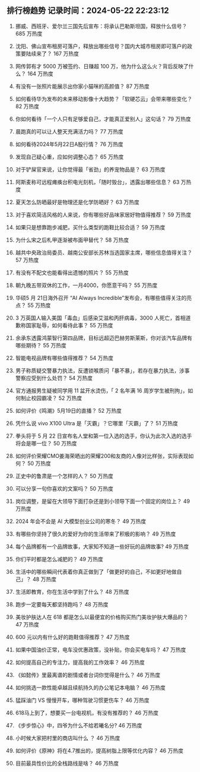 
## 排行榜趋势 记录时间：2024-05-22 22:23:12
  
  1. 挪威、西班牙、爱尔兰三国先后宣布：将承认巴勒斯坦国，释放什么信号？ 685 万热度
    
  2. 沈阳、佛山宣布租房可落户，释放出哪些信号？国内大城市租房即可落户的政策要陆续来了？ 167 万热度
    
  3. 网传郭有才 5000 万被签约、日赚超 100 万，他为什么这么火？背后反映了什么？ 164 万热度
    
  4. 有没有一张照片能展示出你家小猫咪的高颜值？ 87 万热度
    
  5. 如何看待华为发布的未来移动影像十大趋势？「软硬芯云」会带来哪些变化？ 82 万热度
    
  6. 你如何看待「一个人只有足够爱自己，才能真正爱别人」这句话？ 79 万热度
    
  7. 晨跑真的可以让人整天充满活力吗？ 77 万热度
    
  8. 如何看待2024年5月22日A股行情？ 76 万热度
    
  9. 发现自己疑心重，应如何调整心态？ 65 万热度
    
  10. 对于铲屎官来说，让你觉得最「省劲」的养宠物品是？ 63 万热度
    
  11. 阿斯麦称可远程瘫痪台积电光刻机，「随时毁台」，透露出哪些信息？ 63 万热度
    
  12. 夏天怎么防晒最好是物理还是化学防晒好？ 63 万热度
    
  13. 对于喜欢简洁风格的人来说，你有哪些好品味家居好物值得推荐？ 59 万热度
    
  14. 如果只是想靠跑步减肥，买什么类型的跑鞋比较合适？ 59 万热度
    
  15. 为什么宋之后札甲逐渐被布面甲替代？ 58 万热度
    
  16. 越共中央政治局委员、越南公安部长苏林当选国家主席，哪些信息值得关注？ 57 万热度
    
  17. 有没有不配文也能看得出遗憾的照片？ 55 万热度
    
  18. 朝九晚五带双休的工作，一月4000，你愿意干吗？ 55 万热度
    
  19. 华硕5 月 21日海外召开 “AI Always Incredible”发布会，有哪些值得关注的亮点？ 55 万热度
    
  20. 3 万英国人输入美国「毒血」后感染艾滋和丙肝病毒，3000 人死亡，首相道歉称国家耻辱，如何看待此事？ 55 万热度
    
  21. 余承东透露鸿蒙智行第四品牌，目标远超迈巴赫劳斯莱斯，你对该汽车品牌有哪些期待？ 55 万热度
    
  22. 智能电视品牌有哪些值得推荐？ 54 万热度
    
  23. 男子称质疑交警暴力执法，反遭锁喉质问「暴不暴」，若存在暴力执法，涉事警察应受到什么处罚？ 54 万热度
    
  24. 官方通报男生疑被同学用 11 盆开水烫伤，「 2 名年满 16 周岁学生被刑拘」，如何制止校园霸凌？ 52 万热度
    
  25. 如何评价《鸣潮》5月19日的直播？ 52 万热度
    
  26. 凭什么说 vivo X100 Ultra 是「灭霸」？它哪里「灭霸」了？ 51 万热度
    
  27. 拳头将于 5 月 22 日宣布名人堂和第一位入选的选手，你认为此次入选的选手将会是哪一位？ 50 万热度
    
  28. 如何评价荣耀CMO姜海荣晒出的荣耀200和友商的人像对比样张，实际表现如何？ 50 万热度
    
  29. 正史中的鲁肃是一个怎样的人？ 50 万热度
    
  30. 可以分享一句你喜欢的文案吗？ 50 万热度
    
  31. 岗位调整，是留在大领导下面打杂还是到小领导下面一个固定的岗位上？ 49 万热度
    
  32. 2024 年会不会是 AI 大模型创业公司的寒冬？ 49 万热度
    
  33. 有哪些你坚持了很久的爱好为你的生活带来了积极的影响？ 49 万热度
    
  34. 每个品牌都有一个品牌故事，大家知不知道一些好玩的品牌故事? 49 万热度
    
  35. 你们平时都是怎么减肥的？ 49 万热度
    
  36. 生活中的哪些瞬间代表着你真正做到了「做更好的自己，不如更好地做自己」？ 48 万热度
    
  37. 生活即教育，你在生活中学到了什么？ 48 万热度
    
  38. 跑步一定要每天都坚持跑吗？ 48 万热度
    
  39. 美妆护肤达人在 618 都是怎么以最便宜的价格购买热门美妆护肤大爆品的？ 47 万热度
    
  40. 600 元以内有什么好的跑鞋值得推荐？ 47 万热度
    
  41. 如果中国油价正常，电车没优惠政策，没补贴，你会买电车吗？ 47 万热度
    
  42. 如何提高自己的专注力，提高我的工作效率？ 46 万热度
    
  43. 《如懿传》里最离谱的剧情或者台词你觉得是什么？ 46 万热度
    
  44. 如何挑选一款性能卓越且续航持久的办公笔记本电脑？ 46 万热度
    
  45. 猛踩油门 VS 慢慢开车，哪种驾驶习惯更伤车？ 46 万热度
    
  46. 618马上到了，想要买一台电视机，有没有推荐的？ 46 万热度
    
  47. 《步步惊心》中，四爷为什么不给若曦名分? 46 万热度
    
  48. 小时候大家把村里的商店叫什么 ？ 46 万热度
    
  49. 如何评价《原神》将在4.7推出的，提高树脂上限等优化内容？ 46 万热度
    
  50. 目前最具性价比的全栈路线是啥？ 46 万热度
    